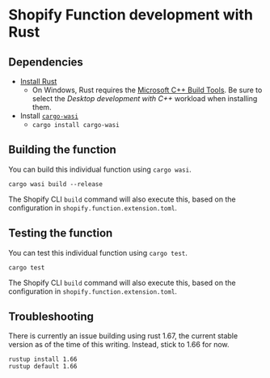 # Shopify Function development with Rust

## Dependencies

- [Install Rust](https://www.rust-lang.org/tools/install)
  - On Windows, Rust requires the [Microsoft C++ Build Tools](https://docs.microsoft.com/en-us/windows/dev-environment/rust/setup). Be sure to select the _Desktop development with C++_ workload when installing them.
- Install [`cargo-wasi`](https://bytecodealliance.github.io/cargo-wasi/)
  - `cargo install cargo-wasi`

## Building the function

You can build this individual function using `cargo wasi`.

```shell
cargo wasi build --release
```

The Shopify CLI `build` command will also execute this, based on the configuration in `shopify.function.extension.toml`.

## Testing the function

You can test this individual function using `cargo test`.

```shell
cargo test
```

The Shopify CLI `build` command will also execute this, based on the configuration in `shopify.function.extension.toml`.

## Troubleshooting

There is currently an issue building using rust 1.67, the current stable version as of the time of
this writing. Instead, stick to 1.66 for now.

```
rustup install 1.66
rustup default 1.66
```
